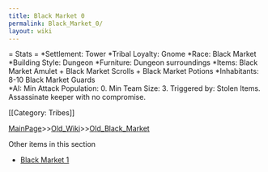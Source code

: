 ```yaml
---
title: Black Market 0
permalink: Black_Market_0/
layout: wiki
---
```

= Stats =
*Settlement: Tower
*Tribal Loyalty: Gnome
*Race: Black Market
*Building Style: Dungeon
*Furniture: Dungeon surroundings
*Items:  Black Market Amulet + Black Market Scrolls + Black Market Potions
*Inhabitants: 8-10 Black Market Guards    
*AI: Min Attack Population: 0. Min Team Size: 3. Triggered by: Stolen Items. Assassinate keeper with no compromise. 

[[Category: Tribes]]

[MainPage](/keeperrl_wiki/ "wikilink")>>[Old_Wiki](/keeperrl_wiki/Old_Wiki "wikilink")>>[Old_Black_Market](/keeperrl_wiki/Old_Black_Market "wikilink")

Other items in this section
-    [Black Market 1](/keeperrl_wiki/Black_Market_1 "wikilink")
